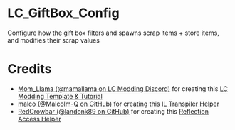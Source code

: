 # LC_GiftBox_Config  
Configure how the gift box filters and spawns scrap items + store items, and modifies their scrap values  
  
# Credits
- [Mom_Llama (@mamallama on LC Modding Discord)](https://thunderstore.io/c/lethal-company/p/Mom_Llama/) for creating this [LC Modding Template & Tutorial](https://lethalcompanymodding.github.io/Thunderstore/www/Guides/Your-First-Mod.html)  
- [malco (@Malcolm-Q on GitHub)](https://thunderstore.io/c/lethal-company/p/malco/) for creating this [IL Transpiler Helper](https://github.com/Malcolm-Q/LC-LateGameUpgrades/blob/main/MoreShipUpgrades/Misc/Util/Tools.cs)  
- [RedCrowbar (@landonk89 on GitHub)](https://thunderstore.io/c/lethal-company/p/RedCrowbar/) for creating this [Reflection Access Helper](https://github.com/landonk89/Buffed-Presents/blob/main/Source/AccessExtensions.cs)  
